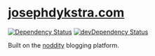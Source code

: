 [josephdykstra.com](http://josephdykstra.com)
===================

[![Dependency Status](https://david-dm.org/artskydj/josephdykstra.com.svg)](https://david-dm.org/artskydj/josephdykstra.com)
[![devDependency Status](https://david-dm.org/artskydj/josephdykstra.com/dev-status.svg)](https://david-dm.org/artskydj/josephdykstra.com#info=devDependencies)

Built on the [noddity](http://noddity.com) blogging platform.
